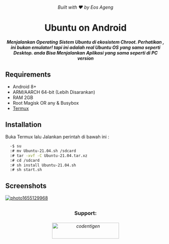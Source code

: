 
<h6 align="center">Built with ❤️ by Eos Ageng</h6>
<h1 align="center">Ubuntu on Android</h1>
<h5 align="center">Menjalankan Operating Sistem Ubuntu di ekosistem Chroot. Perhatikan , ini bukan emulator! tapi ini adalah real Ubuntu OS yang sama seperti Desktop.
anda Bisa Menjalankan Aplikasi yang sama seperti di PC version</h5>

##

## Requirements

 - Android 8+
 - ARM/AARCH 64-bit (Lebih Disarankan)
 - RAM 2GB
 - Root Magisk OR any & Busybox
 - [Termux](https://github.com/termux/termux-app/releases/tag/v0.118.0)


## Installation

Buka Termux lalu Jalankan perintah di bawah ini :

```bash
  -$ su
  :# mv Ubuntu-21.04.sh /sdcard
  :# tar -xvf -C Ubuntu-21.04.tar.xz
  :# cd /sdcard
  :# sh install Ubuntu-21.04.sh
  :# sh start.sh
```
    
## Screenshots

<a href="https://ibb.co/Q86Bbzg"><img src="https://i.ibb.co/ZHhsLtj/photo1655129968.jpg" alt="photo1655129968" border="0"></a>
##
<h3 align="center">Support:</h3>
<h6 align ="center" ><a href="https://saweria.co/codentigen"> <img src="https://cdn.buymeacoffee.com/buttons/v2/default-yellow.png" height="50" width="210" alt="codentigen" /></a></h6>

##
